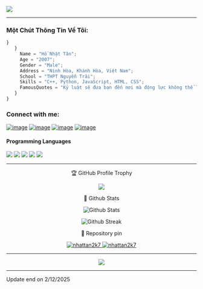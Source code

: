 <a align="center"><img src="https://user-images.githubusercontent.com/74038190/225813708-98b745f2-7d22-48cf-9150-083f1b00d6c9.gif"></a>
<hr>
<h3 align="left"><b>Một Chút Thông Tin Về Tôi:</b></h3>

```python
}
   }
     Name = "Hồ Nhật Tân";
     Age = "2007";
     Gender = "Male";
     Address = "Ninh Hòa, Khánh Hòa, Việt Nam";
     School = "THPT Nguyễn Trãi";
     Skills = "C++, Python, JavaScript, HTML, CSS";
     FamousQuotes = "Kỷ luật sẽ đưa bạn đến nơi mà động lực không thể làm được!";
   }
}
```

<h3 align="left">Connect with me:</h3>

<div align="left">
	
[![image](https://user-images.githubusercontent.com/100332598/161370700-9f9cd221-d63d-4487-a92c-43106b1ded9a.png)](https://github.com/ntan07)
[![image](https://user-images.githubusercontent.com/100332598/161090489-114fa978-c4bc-4f8d-a135-064c7a6ba681.png)](https://www.instagram.com/hntan07)
[![image](https://user-images.githubusercontent.com/100332598/161090027-e6536842-8221-43e4-9bfd-d7cd860c3b93.png)](mailto:nhattannn.07@gmail.com)
[![image](https://user-images.githubusercontent.com/100332598/161089652-1af8a6b0-dba5-4270-8962-2b178527d6bc.png)](https://www.facebook.com/profile.php?id=100077529039506)

</div>
	
<h4>Programming Languages</h4>
<p>
  <img src="https://img.shields.io/badge/C++-6295cb?style=for-the-badge&logo=C&logoColor=black">
  <img src="https://img.shields.io/badge/JavaScript-f6d322?style=for-the-badge&logo=javascript&logoColor=black">
  <img src="https://img.shields.io/badge/python-3276ae?style=for-the-badge&logo=python&logoColor=black">
  <img src="https://img.shields.io/badge/HTML-e96228?style=for-the-badge&logo=html5&logoColor=black">
  <img src="https://img.shields.io/badge/CSS-0196dc?style=for-the-badge&logo=css3&logoColor=black">
</p>
<hr>
<p align='center'>
🏆 GitHub Profile Trophy 
	</p>
<p align='center'>
<img src="https://github-profile-trophy.vercel.app/?username=nhattan2k7&theme=tokyonight"></p>
	
<p align='center'>
📝 Github Stats
	</p>
	
<p align='center'>
<img src="https://github-readme-stats.vercel.app/api?username=nhattan2k7&include_all_commits=true&count_private=true&show_icons=true&custom_title=nhattan2k7&line_height=20&title_color=7A7ADB&icon_color=2234AE&text_color=D3D3D3&bg_color=0,000000,130F40" alt = "Github Stats" >
	</p>
	<p align='center'>
<img src="https://github-readme-streak-stats.herokuapp.com?user=nhattan2k7&theme=tokyonight&date_format=M%20j%5B%2C%20Y%5D" alt = "Github Streak" ></p>

<p align='center'>	
📌 Repository pin
	</p>
	
<p align='center'>
<a href="https://github.com/nhattan2k7/Huongdanchaybot">
<img src="https://github-readme-stats.vercel.app/api/pin/?username=nhattan2k7&repo=Huongdanchaybot&theme=tokyonight" alt="nhattan2k7" />
<a href="https://github.com/nhattan2k7/Mirai-V2">
<img src="https://github-readme-stats.vercel.app/api/pin/?username=nhattan2k7&repo=Mirai-V2&theme=tokyonight" alt="nhattan2k7" /></p>
</a>
<hr>
<p align='center'>
<img src="https://user-images.githubusercontent.com/74038190/212747107-5b654ba5-31c6-4366-b42b-51b822e9bc52.gif">
</p>

<hr>
	Update end on 2/12/2025
